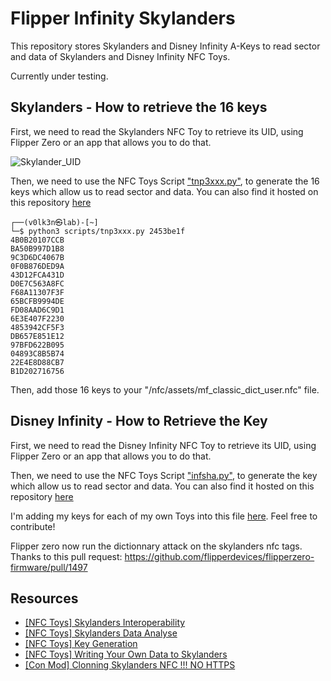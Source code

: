 # Flipper Infinity Skylanders

This repository stores Skylanders and Disney Infinity A-Keys to read sector and data of Skylanders and Disney Infinity NFC Toys.

Currently under testing.

## Skylanders - How to retrieve the 16 keys 

First, we need to read the Skylanders NFC Toy to retrieve its UID, using Flipper Zero or an app that allows you to do that.

![Skylander_UID](https://user-images.githubusercontent.com/22322762/181916763-dfd7f97f-341e-4cc8-898a-5fd77097573f.png)

Then, we need to use the NFC Toys Script <a href="https://nfc.toys/interop-sky.html">"tnp3xxx.py"</a>, to generate the 16 keys which allow us to read sector and data. You can also find it hosted on this repository <a href="scripts/tnp3xxx.py">here</a>

```
┌──(v0lk3n㉿lab)-[~]
└─$ python3 scripts/tnp3xxx.py 2453be1f
4B0B20107CCB
BA50B997D1B8
9C3D6DC4067B
0F0B876DED9A
43D12FCA431D
D0E7C563A8FC
F68A11307F3F
65BCFB9994DE
FD08AAD6C9D1
6E3E407F2230
4853942CF5F3
DB657E851E12
97BFD622B095
04893C8B5B74
22E4E8D88CB7
B1D202716756
```

Then, add those 16 keys to your "/nfc/assets/mf_classic_dict_user.nfc" file.

## Disney Infinity - How to Retrieve the Key

First, we need to read the Disney Infinity NFC Toy to retrieve its UID, using Flipper Zero or an app that allows you to do that.

Then, we need to use the NFC Toys Script <a href="https://nfc.toys/#new-interoperability-for-infinity">"infsha.py"</a>, to generate the key which allow us to read sector and data. You can also find it hosted on this repository <a href="scripts/infsha.py">here</a>

I'm adding my keys for each of my own Toys into this file <a href="https://github.com/V0lk3n/Flipper-Skylanders/blob/main/nfc/assets/mf_classic_dict_user.nfc">here</a>. Feel free to contribute!

Flipper zero now run the dictionnary attack on the skylanders nfc tags. 
Thanks to this pull request: https://github.com/flipperdevices/flipperzero-firmware/pull/1497

## Resources 

* <a href="https://nfc.toys/interop-sky.html">[NFC Toys] Skylanders Interoperability</a>
* <a href="https://nfc.toys/data-giants.html">[NFC Toys] Skylanders Data Analyse</a>
* <a href="https://nfc.toys/prac-keys.html">[NFC Toys] Key Generation</a>
* <a href="https://nfc.toys/workflow-sky.html">[NFC Toys] Writing Your Own Data to Skylanders</a>
* <a href="http://con-mod.com/skylanders-nfc/">[Con Mod] Clonning Skylanders NFC !!! NO HTTPS</a>
